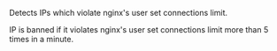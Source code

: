 Detects IPs which violate nginx's user set connections limit.

IP is banned if it violates nginx's user set connections limit more than 5 times in a minute.